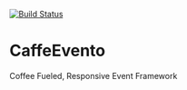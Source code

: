 [![Build Status](https://travis-ci.org/CaffeEvento/CaffeEvento.svg?branch=master)](https://travis-ci.org/CaffeEvento/CaffeEvento)
# CaffeEvento
Coffee Fueled, Responsive Event Framework
